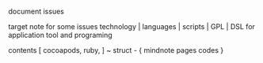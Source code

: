 document issues

target note for some issues
technology | languages | scripts |
GPL | DSL
for application tool and programing

contents
[
cocoapods,
ruby,
]
~
struct - 
{
mindnote
pages
codes
}
